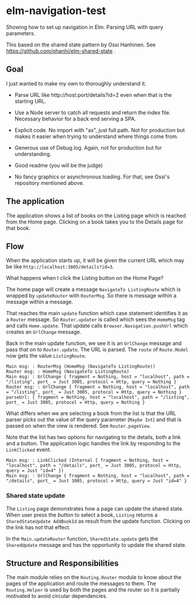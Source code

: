 # elm-navigation-test
Showing how to set up navigation in Elm. Parsing URL with query
parameters.

This based on the shared state pattern by Ossi Hanhinen. 
See https://github.com/ohanhi/elm-shared-state .

## Goal

I just wanted to make my own to thoroughly understand it.

* Parse URL like http://host:port/details?id=2 even when
that is the starting URL.

* Use a Node server to catch all requests and return the index file. 
Necessary behavior for a back end serving a SPA. 
 
* Explicit code. No import with "as", just full path.
Not for production but makes it easier when trying to understand where
things come from.

* Generous use of Debug.log. Again, not for production but for understanding.

* Good readme (you will be the judge)

* No fancy graphics or asynchronous loading. For that, see Ossi's 
repository mentioned above.

## The application

The application shows a list of books on the Listing page which is reached 
from the Home page. Clicking on a book takes you to the Details page for that
book.


## Flow

When the application starts up, it will be given the current URL
which may be like `http://localhost:3005/details?id=3`.

What happens when I click the Listing button on the Home Page?

The home page will create a message `NavigateTo ListingRoute` which is
wrapped by `updateRouter` with `RouterMsg`. So there is message within 
a message within a message.

That reaches the main `update` function which case statement identifies it 
as a `Router` message. So `Router.updater` is called which sees the `HomeMsg`
tag and calls `Home.update`. 
That update calls `Browser.Navigation.pushUrl` which creates an
`UrlChange` message. 

Back in the main update function, we see it is an `UrlChange` message and
pass that on to `Router.update`. The URL is parsed. The `route` of
`Route.Model` now gets the value `ListingRoute`. 

````
Main msg: : RouterMsg (HomeMsg (NavigateTo ListingRoute))
Router msg: : HomeMsg (NavigateTo ListingRoute)
Main msg: : UrlChange { fragment = Nothing, host = "localhost", path = "/listing", port_ = Just 3005, protocol = Http, query = Nothing }
Router msg: : UrlChange { fragment = Nothing, host = "localhost", path = "/listing", port_ = Just 3005, protocol = Http, query = Nothing }
parseUrl: { fragment = Nothing, host = "localhost", path = "/listing", port_ = Just 3005, protocol = Http, query = Nothing }
````

What differs when we are selecting a book from the list is that the
URL parser picks out the value of the query parameter (`Maybe Int`)
and that is passed on when the view is rendered. See `Router.pageView`.

Note that the list has two options for navigating to the details, both 
a link and a button. The application logic handles the link by responding
to the `LinkClicked` event.

````
Main msg: : LinkClicked (Internal { fragment = Nothing, host = "localhost", path = "/details", port_ = Just 3005, protocol = Http, query = Just "id=4" })
Main msg: : UrlChange { fragment = Nothing, host = "localhost", path = "/details", port_ = Just 3005, protocol = Http, query = Just "id=4" }
````

### Shared state update

The `Listing` page demonstrates how a page can update the shared state. When user
press the _button_ to select a book, `Listing` returns a `SharedStateUpdate AddBookId`
as result from the update function. Clicking on the link has not that effect.

In the `Main.updateRouter` function,
`SharedState.update`  gets the `SharedUpdate` message and 
has the opportunity to update the shared state.

## Structure and Responsibilities

The main module relies on the `Routing.Router` module to know about the
pages of the application and route the messages to them. 
The `Routing.Helper` is used by both the pages and the router so it is
partially motivated to avoid circular dependencies.



